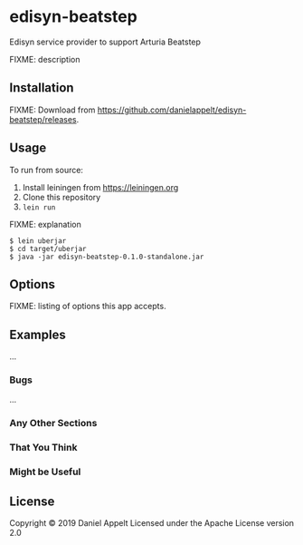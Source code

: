 # edisyn-beatstep

Edisyn service provider to support Arturia Beatstep

FIXME: description

## Installation

FIXME: Download from https://github.com/danielappelt/edisyn-beatstep/releases.

## Usage

To run from source:

1. Install leiningen from https://leiningen.org
2. Clone this repository
3. `lein run`

FIXME: explanation

    $ lein uberjar
    $ cd target/uberjar
    $ java -jar edisyn-beatstep-0.1.0-standalone.jar

## Options

FIXME: listing of options this app accepts.

## Examples

...

### Bugs

...

### Any Other Sections
### That You Think
### Might be Useful

## License

Copyright © 2019 Daniel Appelt
Licensed under the Apache License version 2.0